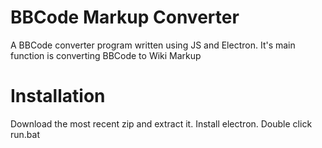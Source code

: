 # BBCode Markup Converter
A BBCode converter program written using JS and Electron.
It's main function is converting BBCode to Wiki Markup

# Installation
Download the most recent zip and extract it.
Install electron.
Double click run.bat

